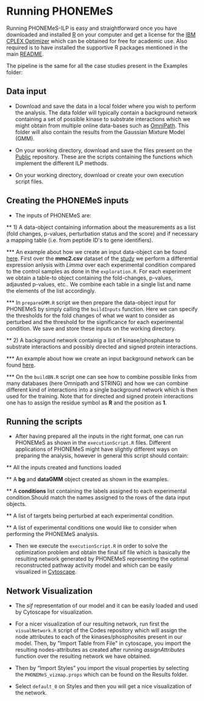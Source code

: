 # Running PHONEMeS

Running PHONEMeS-ILP is easy and straightforward once you have downloaded and installed [R](https://www.r-project.org/) on your computer and get a license for the [IBM CPLEX Optimizer](https://ibm.onthehub.com/) which can be obtained for free for academic use. Also required is to have installed the supportive R packages mentioned in the main [README](https://github.com/saezlab/PHONEMeS-ILP).

The pipeline is the same for all the case studies present in the Examples folder:

## Data input

* Download and save the data in a local folder where you wish to perform the analysis. The data folder will typically contain a background network containing a set of possible kinase to substrate interactions which we might obtain from multiple online data-bases such as [OmniPath](http://omnipathdb.org/ptms?types=phosphorylation,dephosphorylation). This folder will also contain the results from the Gaussian Mixture Model (GMM).

* On your working directory, download and save the files present on the [Public](https://github.com/saezlab/PHONEMeS-ILP/tree/master/Public) repository. These are the scripts containing the functions which implement the different ILP methods.

* On your working directory, download or create your own execution script files.

## Creating the PHONEMeS inputs

* The inputs of PHONEMeS are: 

** 1) A data-object containing information about the measurements as a list (fold changes, p-values, perturbation status and the score) and if necessary a mapping table (i.e. from peptide ID's to gene identifiers).

*** An example about how we create an input data-object can be found [here](https://github.com/saezlab/PHONEMeS-ILP/tree/master/Examples/PHONEMeSdt/Batth-etal/dataObject). First over the **mmc2.csv** dataset of the [study](https://www.ncbi.nlm.nih.gov/pubmed/29514104) we perform a differential expression anlysis with *Limma* over each experimental condition compared to the control samples as done in the `exploration.R`. For each experiment we obtain a table-to object containing the fold-changes, p-values, adjausted p-values, etc.. We combine each table in a single list and name the elements of the list accordingly.

*** In `prepareGMM.R` script we then prepare the data-object input for PHONEMeS by simply calling the `buildInputs` function. Here we can specify the thresholds for the fold changes of what we want to consider as perturbed and the threshold for the significance for each experimental condition. We save and store these inputs on the working directory.

** 2) A background network containig a list of kinase/phosphatase to substrate interactions and possibly directed and signed protein interactions.

*** An example about how we create an input background network can be found [here](https://github.com/saezlab/PHONEMeS-ILP/blob/master/Examples/PHONEMeSdt/Batth-etal/Background-Network/buildBN.R).

*** On the `buildBN.R` script one can see how to combine possible links from many databases (here Omnipath and STRING) and how we can combine different kind of interactions into a single background network which is then used for the training. Note that for directed and signed protein interactions one has to assign the residue symbol as **R** and the position as **1**.

## Running the scripts

* After having prepared all the inputs in the right format, one can run PHONEMeS as shown in the `executionScript.R` files. Different applications of PHONEMeS might have slightly different ways on preparing the analysis, however in general this script should contain:

** All the inputs created and functions loaded

** A **bg** and **dataGMM** object created as shown in the examples.

** A **conditions** list containing the labels assigned to each experimental condition.Should match the names assigned to the rows of the data input objects.

** A list of targets being perturbed at each experimental condition.

** A list of experimental conditions one would like to consider when performing the PHONEMeS analysis.

* Then we execute the `executionScript.R` in order to solve the optimization problem and obtain the final sif file which is basically the resulting network generated by PHONEMeS representing the optimal reconstructed pathway activity model and which can be easily visualized in [Cytoscape](https://cytoscape.org/).


## Network Visualization

* The *sif* representation of our model and it can be easily loaded and used by Cytoscape for visualization.

* For a nicer visualization of our resulting network, run first the `visualNetwork.R` script of the Codes repository which will assign the node attributes to each of the kinases/phosphosites present in our model. Then, by "Import Table from File" in cytoscape, you import the resulting nodes-attributes as created after running *assignAttributes* function over the resulting network we have obtained.

* Then by “Import Styles” you import the visual properties by selecting the `PHONEMeS_vizmap.props` which can be found on the Results folder.

* Select `default_0` on Styles and then you will get a nice visualization of the network.
